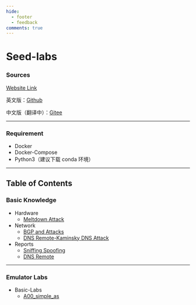 ```yaml
---
hide:
  - footer
  - feedback
comments: true
---
```

# Seed-labs

### Sources

[Website Link](https://seedsecuritylabs.org)

英文版：[Github](https://github.com/seed-labs/seed-labs)

中文版（翻译中）：[Gitee](https://gitee.com/seedlab/seedlabs-chinese)
***
### Requirement

- Docker
- Docker-Compose
- Python3（建议下载 conda 环境）
***
## Table of Contents

### Basic Knowledge
- Hardware
	- [Meltdown Attack](Knowledge/Hardware/Meltdown%20Attack/)
- Network
	- [BGP and Attacks](Knowledge/Network/BGP%20Basic/)
	- [DNS Remote-Kaminsky DNS Attack](Knowledge/Network/Kaminsky/)
- Reports
	- [Sniffing Spoofing](Knowledge/Reports/Sniffing%20Spoofing/)
	- [DNS Remote](Knowledge/Reports/DNS%20Remote/)
***
### Emulator Labs

- Basic-Labs
	- [A00_simple_as](Basic-Labs/A00_simple_as/)
